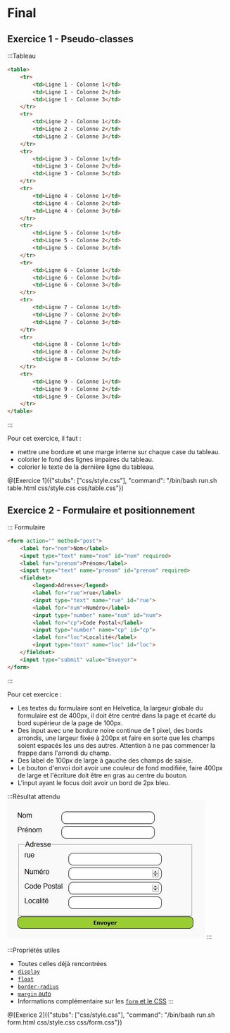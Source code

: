 # Final 
## Exercice 1 - Pseudo-classes

:::Tableau
```html
<table>
	<tr>
		<td>Ligne 1 - Colonne 1</td>
		<td>Ligne 1 - Colonne 2</td>
		<td>Ligne 1 - Colonne 3</td>
	</tr>
	<tr>
		<td>Ligne 2 - Colonne 1</td>
		<td>Ligne 2 - Colonne 2</td>
		<td>Ligne 2 - Colonne 3</td>
	</tr>
	<tr>
		<td>Ligne 3 - Colonne 1</td>
		<td>Ligne 3 - Colonne 2</td>
		<td>Ligne 3 - Colonne 3</td>
	</tr>
	<tr>
		<td>Ligne 4 - Colonne 1</td>
		<td>Ligne 4 - Colonne 2</td>
		<td>Ligne 4 - Colonne 3</td>
	</tr>
	<tr>
		<td>Ligne 5 - Colonne 1</td>
		<td>Ligne 5 - Colonne 2</td>
		<td>Ligne 5 - Colonne 3</td>
	</tr>
	<tr>
		<td>Ligne 6 - Colonne 1</td>
		<td>Ligne 6 - Colonne 2</td>
		<td>Ligne 6 - Colonne 3</td>
	</tr>
	<tr>
		<td>Ligne 7 - Colonne 1</td>
		<td>Ligne 7 - Colonne 2</td>
		<td>Ligne 7 - Colonne 3</td>
	</tr>
	<tr>
		<td>Ligne 8 - Colonne 1</td>
		<td>Ligne 8 - Colonne 2</td>
		<td>Ligne 8 - Colonne 3</td>
	</tr>
	<tr>
		<td>Ligne 9 - Colonne 1</td>
		<td>Ligne 9 - Colonne 2</td>
		<td>Ligne 9 - Colonne 3</td>
	</tr>
</table>
```
:::

Pour cet exercice, il faut : 
- mettre une bordure et une marge interne sur chaque case du tableau.
- colorier le fond des lignes impaires du tableau.
- colorier le texte de la dernière ligne du tableau.

@[Exercice 1]({"stubs": ["css/style.css"], "command": "/bin/bash run.sh table.html css/style.css css/table.css"})

## Exercice 2 - Formulaire et positionnement	

::: Formulaire
```html
<form action="" method="post">
	<label for="nom">Nom</label>
	<input type="text" name="nom" id="nom" required>
	<label for="prenom">Prénom</label>
	<input type="text" name="prenom" id="prenom" required>
	<fieldset>
		<legend>Adresse</legend>
		<label for="rue">rue</label>
		<input type="text" name="rue" id="rue">
		<label for="num">Numéro</label>
		<input type="number" name="num" id="num">
		<label for="cp">Code Postal</label>
		<input type="number" name="cp" id="cp">
		<label for="loc">Localité</label>
		<input type="text" name="loc" id="loc">
	</fieldset>
	<input type="submit" value="Envoyer">
</form>
```
:::

Pour cet exercice :
- Les textes du formulaire sont en Helvetica, la largeur globale du formulaire est de 400px, il doit être centré dans la page et écarté du bord supérieur de la page de 100px.
- Des input avec une bordure noire continue de 1 pixel, des bords arrondis, une largeur fixée à 200px et faire en sorte que les champs soient espacés les uns des autres. Attention à ne pas commencer la frappe dans l'arrondi du champ.
- Des label de 100px de large à gauche des champs de saisie.
- Le bouton d'envoi doit avoir une couleur de fond modifiée, faire 400px de large et l'écriture doit être en gras au centre du bouton.
- L'input ayant le focus doit avoir un bord de 2px bleu.

:::Résultat attendu
![Résultat](images/form_result.jpg)
:::

:::Propriétés utiles
- Toutes celles déjà rencontrées
- [`display`](https://www.w3schools.com/cssref/pr_class_display.asp) 
- [`float`](https://www.w3schools.com/cssref/pr_class_float.asp) 
- [`border-radius`](https://www.w3schools.com/cssref/css3_pr_border-radius.asp)
- [`margin` auto](https://www.w3schools.com/css/css_margin.asp)
- Informations complémentaire sur les [`form` et le CSS](https://www.w3schools.com/css/css_form.asp)
:::

@[Exerice 2]({"stubs": ["css/style.css"], "command": "/bin/bash run.sh form.html css/style.css css/form.css"})
